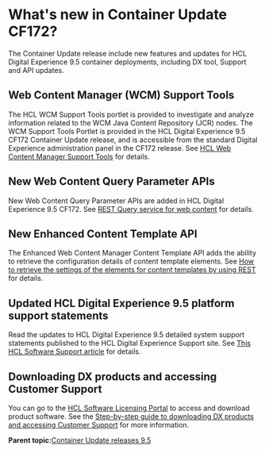 # What's new in Container Update CF172?

The Container Update release include new features and updates for HCL Digital Experience 9.5 container deployments, including DX tool, Support and API updates.

## Web Content Manager \(WCM\) Support Tools

The HCL WCM Support Tools portlet is provided to investigate and analyze information related to the WCM Java Content Repository \(JCR\) nodes. The WCM Support Tools Portlet is provided in the HCL Digital Experience 9.5 CF172 Container Update release, and is accessible from the standard Digital Experience administration panel in the CF172 release. See [HCL Web Content Manager Support Tools](https://help.hcltechsw.com/digital-experience/8.5/trouble/wcm_support_tools.html) for details.

## New Web Content Query Parameter APIs

New Web Content Query Parameter APIs are added in HCL Digital Experience 9.5 CF172. See [REST Query service for web content](https://help.hcltechsw.com/digital-experience/8.5/wcm/wcm_rest_adhoc.html) for details.

## New Enhanced Content Template API

The Enhanced Web Content Manager Content Template API adds the ability to retrieve the configuration details of content template elements. See [How to retrieve the settings of the elements for content templates by using REST](https://help.hcltechsw.com/digital-experience/8.5/wcm/wcm_rest_elem_set_cont_temp.html) for details.

## Updated HCL Digital Experience 9.5 platform support statements

Read the updates to HCL Digital Experience 9.5 detailed system support statements published to the HCL Digital Experience Support site. See [This HCL Software Support article](https://support.hcltechsw.com/csm?id=kb_article&sysparm_article=KB0013514) for details.

## Downloading DX products and accessing Customer Support

You can go to the [HCL Software Licensing Portal](https://www.hcltech.com/software/support/release) to access and download product software. See the [Step-by-step guide to downloading DX products and accessing Customer Support](https://support.hcltechsw.com/csm?id=kb_article&sysparm_article=KB0077878) for more information.

**Parent topic:**[Container Update releases 9.5](../overview/container_update_releases.md)


